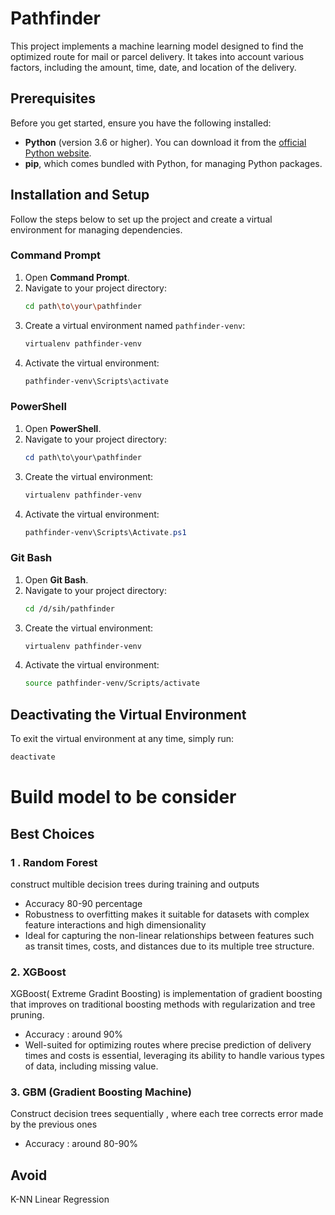 # Pathfinder 

This project implements a machine learning model designed to find the optimized route for mail or parcel delivery. It takes into account various factors, including the amount, time, date, and location of the delivery.



## Prerequisites

Before you get started, ensure you have the following installed:
- **Python** (version 3.6 or higher). You can download it from the [official Python website](https://www.python.org/downloads/).
- **pip**, which comes bundled with Python, for managing Python packages.

## Installation and Setup

Follow the steps below to set up the project and create a virtual environment for managing dependencies.

### Command Prompt
1. Open **Command Prompt**.
2. Navigate to your project directory:
   ```bash
   cd path\to\your\pathfinder
   ```
3. Create a virtual environment named `pathfinder-venv`:
   ```bash
   virtualenv pathfinder-venv
   ```
4. Activate the virtual environment:
   ```bash
   pathfinder-venv\Scripts\activate
   ```

### PowerShell
1. Open **PowerShell**.
2. Navigate to your project directory:
   ```powershell
   cd path\to\your\pathfinder
   ```
3. Create the virtual environment:
   ```powershell
   virtualenv pathfinder-venv
   ```
4. Activate the virtual environment:
   ```powershell
   pathfinder-venv\Scripts\Activate.ps1
   ```

### Git Bash
1. Open **Git Bash**.
2. Navigate to your project directory:
   ```bash
   cd /d/sih/pathfinder
   ```
3. Create the virtual environment:
   ```bash
   virtualenv pathfinder-venv
   ```
4. Activate the virtual environment:
   ```bash
   source pathfinder-venv/Scripts/activate
   ```

## Deactivating the Virtual Environment

To exit the virtual environment at any time, simply run:
```bash
deactivate
```



# Build model to be consider


## Best Choices

### 1 . Random Forest
construct multible decision trees during training and outputs 
- Accuracy 80-90 percentage
- Robustness to overfitting makes it suitable for datasets with complex feature interactions and high dimensionality
- Ideal for capturing the non-linear relationships between features such as transit times, costs, and distances due to its multiple tree structure.

### 2. XGBoost 
XGBoost( Extreme Gradint Boosting) is implementation of gradient boosting that improves on traditional boosting methods with regularization and tree pruning.
- Accuracy : around 90% 
- Well-suited for optimizing routes where precise prediction of delivery times and costs is essential, leveraging its ability to handle various types of data, including missing value.

### 3. GBM (Gradient Boosting Machine)
Construct decision trees sequentially , where each tree corrects error made by the previous ones
- Accuracy : around 80-90%


## Avoid 

K-NN 
Linear Regression